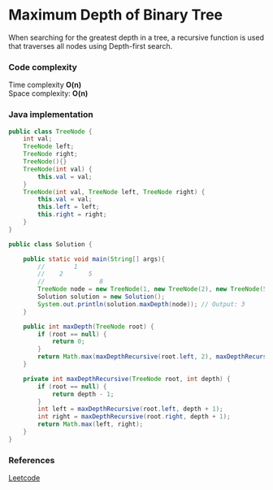 # Maximum Depth of Binary Tree

When searching for the greatest depth in a tree, a recursive function is used that traverses all nodes using Depth-first search.

### Code complexity
Time complexity **O(n)** \
Space complexity: **O(n)**

### Java implementation

``` Java
public class TreeNode {
    int val;
    TreeNode left;
    TreeNode right;
    TreeNode(){}
    TreeNode(int val) {
        this.val = val;
    }
    TreeNode(int val, TreeNode left, TreeNode right) {
        this.val = val;
        this.left = left;
        this.right = right;
    }
}

```

``` Java
public class Solution {

    public static void main(String[] args){
        //        1
        //    2       5
        //               8
        TreeNode node = new TreeNode(1, new TreeNode(2), new TreeNode(5, null, new TreeNode(8)));
        Solution solution = new Solution();
        System.out.println(solution.maxDepth(node)); // Output: 3
    }

    public int maxDepth(TreeNode root) {
        if (root == null) {
            return 0;
        }
        return Math.max(maxDepthRecursive(root.left, 2), maxDepthRecursive(root.right, 2));
    }

    private int maxDepthRecursive(TreeNode root, int depth) {
        if (root == null) {
            return depth - 1;
        }
        int left = maxDepthRecursive(root.left, depth + 1);
        int right = maxDepthRecursive(root.right, depth + 1);
        return Math.max(left, right);
    }
}
```

### References
[Leetcode](https://leetcode.com/problems/maximum-depth-of-binary-tree/)
